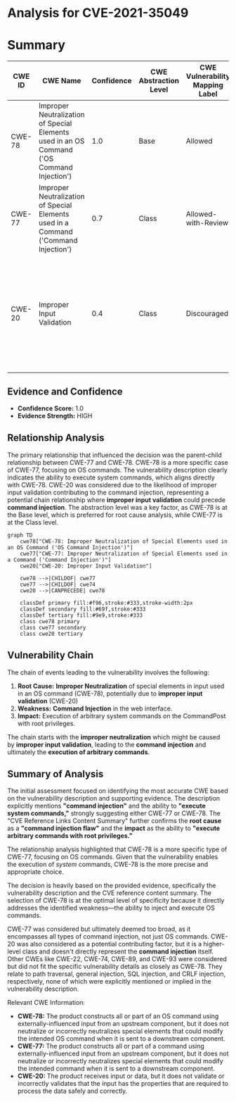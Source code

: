# Analysis for CVE-2021-35049

# Summary
| CWE ID | CWE Name | Confidence | CWE Abstraction Level | CWE Vulnerability Mapping Label | CWE-Vulnerability Mapping Notes |
|---|---|---|---|---|---|
| CWE-78 | Improper Neutralization of Special Elements used in an OS Command ('OS Command Injection') | 1.0 | Base | Allowed | Primary CWE. Matches the vulnerability description and root cause evidence.|
| CWE-77 | Improper Neutralization of Special Elements used in a Command ('Command Injection') | 0.7 | Class | Allowed-with-Review | Considered as a broader category but CWE-78 is more specific.|
| CWE-20 | Improper Input Validation | 0.4 | Class | Discouraged | Secondary. Considered because command injection often stems from a lack of proper input validation, but it's a high-level CWE. |

## Evidence and Confidence

*   **Confidence Score:** 1.0
*   **Evidence Strength:** HIGH

## Relationship Analysis
The primary relationship that influenced the decision was the parent-child relationship between CWE-77 and CWE-78. CWE-78 is a more specific case of CWE-77, focusing on OS commands. The vulnerability description clearly indicates the ability to execute system commands, which aligns directly with CWE-78. CWE-20 was considered due to the likelihood of improper input validation contributing to the command injection, representing a potential chain relationship where **improper input validation** could precede **command injection**. The abstraction level was a key factor, as CWE-78 is at the Base level, which is preferred for root cause analysis, while CWE-77 is at the Class level.

```mermaid
graph TD
    cwe78["CWE-78: Improper Neutralization of Special Elements used in an OS Command ('OS Command Injection')"]
    cwe77["CWE-77: Improper Neutralization of Special Elements used in a Command ('Command Injection')"]
    cwe20["CWE-20: Improper Input Validation"]
    
    cwe78 -->|CHILDOF| cwe77
    cwe77 -->|CHILDOF| cwe74
    cwe20 -->|CANPRECEDE| cwe78

    classDef primary fill:#f96,stroke:#333,stroke-width:2px
    classDef secondary fill:#69f,stroke:#333
    classDef tertiary fill:#9e9,stroke:#333
    class cwe78 primary
    class cwe77 secondary
    class cwe20 tertiary
```

## Vulnerability Chain
The chain of events leading to the vulnerability involves the following:
1.  **Root Cause:** **Improper Neutralization** of special elements in input used in an OS command (CWE-78), potentially due to **improper input validation** (CWE-20)
2.  **Weakness:** **Command Injection** in the web interface.
3.  **Impact:** Execution of arbitrary system commands on the CommandPost with root privileges.

The chain starts with the **improper neutralization** which might be caused by **improper input validation**, leading to the **command injection** and ultimately the **execution of arbitrary commands**.

## Summary of Analysis
The initial assessment focused on identifying the most accurate CWE based on the vulnerability description and supporting evidence. The description explicitly mentions **"command injection"** and the ability to **"execute system commands,"** strongly suggesting either CWE-77 or CWE-78. The "CVE Reference Links Content Summary" further confirms the **root cause** as a **"command injection flaw"** and the **impact** as the ability to **"execute arbitrary commands with root privileges."**

The relationship analysis highlighted that CWE-78 is a more specific type of CWE-77, focusing on OS commands. Given that the vulnerability enables the execution of *system* commands, CWE-78 is the more precise and appropriate choice.

The decision is heavily based on the provided evidence, specifically the vulnerability description and the CVE reference content summary. The selection of CWE-78 is at the optimal level of specificity because it directly addresses the identified weakness—the ability to inject and execute OS commands.

CWE-77 was considered but ultimately deemed too broad, as it encompasses all types of command injection, not just OS commands. CWE-20 was also considered as a potential contributing factor, but it is a higher-level class and doesn't directly represent the **command injection** itself. Other CWEs like CWE-22, CWE-74, CWE-89, and CWE-93 were considered but did not fit the specific vulnerability details as closely as CWE-78. They relate to path traversal, general injection, SQL injection, and CRLF injection, respectively, none of which were explicitly mentioned or implied in the vulnerability description.

Relevant CWE Information:
- **CWE-78:** The product constructs all or part of an OS command using externally-influenced input from an upstream component, but it does not neutralize or incorrectly neutralizes special elements that could modify the intended OS command when it is sent to a downstream component.
- **CWE-77:** The product constructs all or part of a command using externally-influenced input from an upstream component, but it does not neutralize or incorrectly neutralizes special elements that could modify the intended command when it is sent to a downstream component.
- **CWE-20:** The product receives input or data, but it does not validate or incorrectly validates that the input has the properties that are required to process the data safely and correctly.